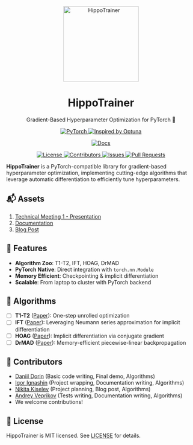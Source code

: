<div align="center">  
    <picture>
      <source media="(prefers-color-scheme: dark)" srcset="assets/logo-white.svg" width="200px">
      <source media="(prefers-color-scheme: light)" srcset="assets/logo.svg" width="200px">
      <img alt="HippoTrainer" src="assets/logo.svg" width="200px">
    </picture>
    <h1> HippoTrainer </h1>
    <p align="center"> Gradient-Based Hyperparameter Optimization for PyTorch 🦛 </p>
</div>

<p align="center">
    <a href="https://pytorch.org/">
        <img alt="PyTorch" src="https://img.shields.io/badge/PyTorch-%23EE4C2C.svg?logo=PyTorch&logoColor=white">
    </a>
    <a href="https://optuna.org/">
        <img alt="Inspired by Optuna" src="https://img.shields.io/badge/Inspired_by-Optuna-3366CC">
    </a>
</p>

<p align="center">
<!--     <a href="https://github.com/intsystems/hippotrainer/actions">
        <img alt="Tests" src="https://github.com/intsystems/hippotrainer/actions/workflows/tests.yml/badge.svg">
    </a>
    <a href="https://codecov.io/gh/intsystems/hippotrainer">
        <img alt="Coverage" src="https://codecov.io/gh/intsystems/hippotrainer/branch/main/graph/badge.svg">
    </a> -->
    <a href="https://intsystems.github.io/hippotrainer/">
        <img alt="Docs" src="https://github.com/intsystems/hippotrainer/actions/workflows/docs.yml/badge.svg">
    </a>
</p>

<p align="center">
    <a href="https://github.com/intsystems/hippotrainer/blob/main/LICENSE">
        <img alt="License" src="https://img.shields.io/github/license/intsystems/hippotrainer">
    </a>
    <a href="https://github.com/intsystems/hippotrainer/graphs/contributors">
        <img alt="Contributors" src="https://img.shields.io/github/contributors/intsystems/hippotrainer">
    </a>
    <a href="https://github.com/intsystems/hippotrainer/issues">
        <img alt="Issues" src="https://img.shields.io/github/issues-closed/intsystems/hippotrainer">
    </a>
    <a href="https://github.com/intsystems/hippotrainer/pulls">
        <img alt="Pull Requests" src="https://img.shields.io/github/issues-pr-closed/intsystems/hippotrainer">
    </a>
</p>

**HippoTrainer** is a PyTorch-compatible library for gradient-based hyperparameter optimization, implementing cutting-edge algorithms that leverage automatic differentiation to efficiently tune hyperparameters.

## 📬 Assets

1. [Technical Meeting 1 - Presentation](https://github.com/intsystems/hippotrainer/blob/main/assets/presentation.pdf)
2. [Documentation](https://intsystems.github.io/hippotrainer/)
3. [Blog Post](https://kisnikser.github.io/projects/hippotrainer/)

## 🚀 Features
- **Algorithm Zoo**: T1-T2, IFT, HOAG, DrMAD
- **PyTorch Native**: Direct integration with `torch.nn.Module`
- **Memory Efficient**: Checkpointing & implicit differentiation
- **Scalable**: From laptop to cluster with PyTorch backend

## 📜 Algorithms
- [ ] **T1-T2** ([Paper](http://proceedings.mlr.press/v48/luketina16.pdf)): One-step unrolled optimization
- [ ] **IFT** ([Paper](http://proceedings.mlr.press/v108/lorraine20a/lorraine20a.pdf)): Leveraging Neumann series approximation for implicit differentiation
- [ ] **HOAG** ([Paper](http://proceedings.mlr.press/v48/pedregosa16.pdf)): Implicit differentiation via conjugate gradient
- [ ] **DrMAD** ([Paper](https://arxiv.org/abs/1601.00917)): Memory-efficient piecewise-linear backpropagation

## 🤝 Contributors
- [Daniil Dorin](https://github.com/DorinDaniil) (Basic code writing, Final demo, Algorithms)
- [Igor Ignashin](https://github.com/ThunderstormXX) (Project wrapping, Documentation writing, Algorithms)
- [Nikita Kiselev](https://github.com/kisnikser) (Project planning, Blog post, Algorithms)
- [Andrey Veprikov](https://github.com/Vepricov) (Tests writing, Documentation writing, Algorithms)
- We welcome contributions!

## 📄 License
HippoTrainer is MIT licensed. See [LICENSE](LICENSE) for details.
